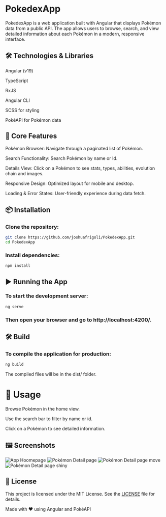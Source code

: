 # PokedexApp

PokedexApp is a web application built with Angular that displays Pokémon data from a public API. The app allows users to browse, search, and view detailed information about each Pokémon in a modern, responsive interface.

## 🛠️ Technologies & Libraries

Angular (v19)

TypeScript

RxJS

Angular CLI

SCSS for styling

PokéAPI for Pokémon data

## 🚀 Core Features

Pokémon Browser: Navigate through a paginated list of Pokémon.

Search Functionality: Search Pokémon by name or Id.

Details View: Click on a Pokémon to see stats, types, abilities, evolution chain and images.

Responsive Design: Optimized layout for mobile and desktop.

Loading & Error States: User-friendly experience during data fetch.

## 📦 Installation

### Clone the repository:

```bash
git clone https://github.com/joshuafrigoli/PokedexApp.git
cd PokedexApp
```

### Install dependencies:

```bash
npm install
```

## ▶️ Running the App

### To start the development server:

```bash
ng serve
```

### Then open your browser and go to http://localhost:4200/.

## 🛠️ Build

### To compile the application for production:

```bash
ng build
```

The compiled files will be in the dist/ folder.

# 🧪 Usage

Browse Pokémon in the home view.

Use the search bar to filter by name or id.

Click on a Pokémon to see detailed information.

## 🖼️ Screenshots

![App Hoomepage](/src/assets/images/screenshots/app_screen_1.png)
![Pokémon Detail page](/src/assets/images/screenshots/app_screen_2.png)
![Pokémon Detail page move](/src/assets/images/screenshots/app_screen_3.png)
![Pokémon Detail page shiny](/src/assets/images/screenshots/app_screen_4.png)

## 📄 License

This project is licensed under the MIT License. See the [LICENSE](LICENSE) file for details.

Made with ❤️ using Angular and PokéAPI
